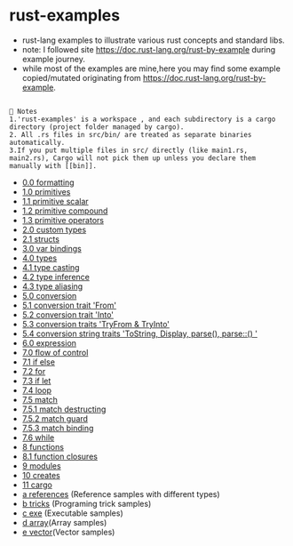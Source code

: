 # rust-examples

- rust-lang examples to illustrate various rust concepts and standard libs.
- note: I followed site https://doc.rust-lang.org/rust-by-example during example journey.
- while most of the examples are mine,here you may find some example copied/mutated originating from https://doc.rust-lang.org/rust-by-example.

```

🧠 Notes
1.'rust-examples' is a workspace , and each subdirectory is a cargo directory (project folder managed by cargo).
2. All .rs files in src/bin/ are treated as separate binaries automatically.
3.If you put multiple files in src/ directly (like main1.rs, main2.rs), Cargo will not pick them up unless you declare them manually with [[bin]].
```

- [0.0 formatting](/fmt)
- [1.0 primitives](/primitives)
- [1.1 primitive scalar](/primitives/scalar)
- [1.2 primitive compound](/primitives/compound)
- [1.3 primitive operators](/primitives/ops)
- [2.0 custom types](/custom_types)
- [2.1 structs](/structs)
- [3.0 var bindings](/var_bindings)
- [4.0 types](/types)
- [4.1 type casting](/types/casting)
- [4.2 type inference](/types/inference)
- [4.3 type aliasing](/types/aliasing)
- [5.0 conversion](/conversion)
- [5.1 conversion trait 'From'](/conversion/from)
- [5.2 conversion trait 'Into'](/conversion/into)
- [5.3 conversion traits 'TryFrom & TryInto'](/conversion/try_trait)
- [5.4 conversion string traits 'ToString, Display, parse(), parse::<Type>() '](/conversion/try_trait)
- [6.0 expression](/expression)
- [7.0 flow of control](/flow)
- [7.1 if else](/flow/if_else)
- [7.2 for ](/flow/for_loop)
- [7.3 if let ](/flow/if_let)
- [7.4 loop ](/flow/loop_loop)
- [7.5 match ](/flow/match)
- [7.5.1 match destructing ](/flow/match/destructing)
- [7.5.2 match guard ](/flow/match/guard)
- [7.5.3 match binding ](/flow/match/binding)
- [7.6 while ](/flow/while_loop)
- [8 functions](/functions)
- [8.1 function closures](/functions/closure)
- [9 modules](/modules)
- [10 creates](/crates)
- [11 cargo](/cargo)
- [a references](/references) (Reference samples with different types)
- [b tricks](/tricks) (Programing trick samples)
- [c exe](/exe) (Executable samples)
- [d array](/array)(Array samples)
- [e vector](/vector)(Vector samples)

